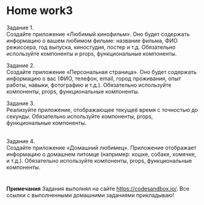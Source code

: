 # <b>Home work3</b>

Задание 1.<br>
Создайте приложение «Любимый кинофильм». Оно будет содержать информацию о вашем любимом фильме: название фильма, ФИО режиссера, год выпуска, киностудия, постер и т.д. Обязательно используйте компоненты и props, функциональные компоненты.

Задание 2.<br>
Создайте приложение «Персональная страница». Оно будет содержать информацию о вас (ФИО, телефон, email, город проживания, опыт работы, навыки, фотографию и т.д.). Обязательно используйте компоненты, props, функциональные компоненты.

Задание 3.<br>
Реализуйте приложение, отображающее текущеё время с точностью до секунды. Обязательно используйте компоненты, props, функциональные компоненты.

<br>Задание 4.<br>
Создайте приложение «Домашний любимец». Приложение отображает информацию о домашнем питомце (например: кошке, собаке, хомячке, и т.д.). Обязательно используйте компоненты, props, функциональные компоненты.

#

<b>Примечания</b>
Задания выполнял на сайте https://codesandbox.io/. Все ссылки с выполненными домашними заданиями прикладываю!
